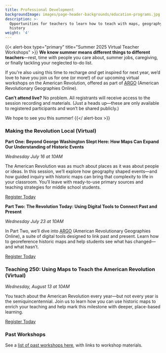```yaml
---
title: Professional Development
backgroundImage: images/page-header-backgrounds/education-programs.jpg
description: >-
  Opportunities for teachers to learn how to teach with maps, geography, and
  history
weight: '4'
---
```


{{< alert-box type="primary" title="Summer 2025 Virtual Teacher Workshops" >}}
**We know summer means different things to different teachers**—rest, time with people you care about, summer jobs, caregiving, or finally tackling your neglected to-do list.

If you're also using this time to recharge *and* get inspired for next year, we’d love to have you join us for one (or more!) of our upcoming virtual workshops on the American Revolution, offered as part of [ARGO](https://www.argomaps.org/) (American Revolutionary Geographies Online).

**Can’t attend live?** No problem. All registrants will receive access to the session recording and materials. (Just a heads up—these are only available to registered participants and won’t be shared publicly.)

We hope to see you this summer!
{{</ alert-box >}}

### Making the Revolution Local (Virtual)

**Part One:** **Beyond George Washington Slept Here: How Maps Can Expand Our Understanding of Historic Events**

*Wednesday July 16 at 10AM*

The American Revolution was as much about places as it was about people or ideas. In this session, we’ll explore how geography shaped events—and how guided inquiry with historic maps can bring that complexity to life in your classroom. You’ll leave with ready-to-use primary sources and teaching strategies for middle school students.

<a class="btn btn-primary btn-primary-outline" href="https://tally.so/r/nG42aO">Register Today </a>

**Part Two:** **The Revolution Today: Using Digital Tools to Connect Past and Present**

*Wednesday July 23 at 10AM*

In Part Two, we’ll dive into [ARGO](https://www.argomaps.org/) (American Revolutionary Geographies Online), a suite of digital tools designed to link past and present. Learn how to georeference historic maps and help students see what has changed—and what hasn’t.

<a class="btn btn-primary btn-primary-outline" href="https://tally.so/r/nG42aO">Register Today </a>

### Teaching 250: Using Maps to Teach the American Revolution (Virtual)

*Wednesday, August 13 at 10AM*

You teach about the American Revolution every year—but not every year is the semiquincentennial. Join us to learn how you can use historic maps to enrich your teaching and help mark this milestone with deeper, place-based learning.

<a class="btn btn-primary btn-primary-outline" href="https://tally.so/r/nG42aO">Register Today </a>

### Past Workshops

See a [list of past workshops here](/education/k12/past-workshops), with links to workshop materials.
